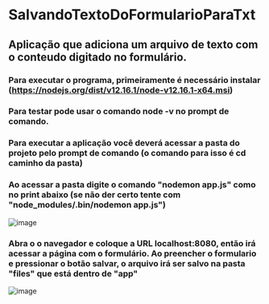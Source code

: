 # SalvandoTextoDoFormularioParaTxt

## Aplicação que adiciona um arquivo de texto com o conteudo digitado no formulário.

### Para executar o programa, primeiramente é necessário instalar (https://nodejs.org/dist/v12.16.1/node-v12.16.1-x64.msi)

### Para testar pode usar o comando node -v no prompt de comando.

### Para executar a aplicação você deverá acessar a pasta do projeto pelo prompt de comando (o comando para isso é cd caminho da pasta)

### Ao acessar a pasta digite o comando "nodemon app.js" como no print abaixo (se não der certo tente com "node_modules/.bin/nodemon app.js")

![image](https://user-images.githubusercontent.com/54483719/78820804-cedbc080-79ae-11ea-941e-1f3ffecb35ab.png)

### Abra o o navegador e coloque a URL localhost:8080, então irá acessar a página com o formulário. Ao preencher o formulario e pressionar o botão salvar, o arquivo irá ser salvo na pasta "files" que está dentro de "app"

![image](https://user-images.githubusercontent.com/54483719/78822376-588c8d80-79b1-11ea-910a-5c1e0ae7c692.png)
